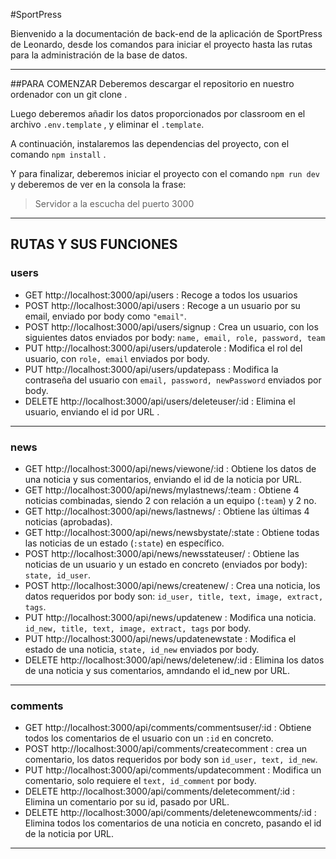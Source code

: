 #SportPress

Bienvenido a la documentación de back-end de la aplicación de SportPress de Leonardo, desde los comandos para iniciar el proyecto hasta las rutas para la administración de la
base de datos.
***

##PARA COMENZAR
Deberemos descargar el repositorio en nuestro ordenador con un git clone .

Luego deberemos añadir los datos proporcionados por classroom en el archivo ```.env.template``` , y eliminar el ```.template```.

A continuación, instalaremos las dependencias del proyecto, con el
comando ```npm install``` .

Y para finalizar, deberemos iniciar el proyecto con el comando
```npm run dev``` y deberemos de ver en la consola la frase:
>Servidor a la escucha del puerto 3000

***
## RUTAS Y SUS FUNCIONES

### users
- GET http://localhost:3000/api/users : Recoge a todos los usuarios 
- POST http://localhost:3000/api/users : Recoge a un usuario por su email, enviado por body como ```"email"```.
- POST http://localhost:3000/api/users/signup : Crea un usuario, con los siguientes datos enviados por body: ```name, email, role, password, team```
- PUT http://localhost:3000/api/users/updaterole : Modifica el rol del usuario, con ```role, email``` enviados por body.
- PUT http://localhost:3000/api/users/updatepass : Modifica la contraseña del usuario con ```email, password, newPassword``` enviados por body.
- DELETE http://localhost:3000/api/users/deleteuser/:id : Elimina el usuario, enviando el id por URL .
***

### news
- GET http://localhost:3000/api/news/viewone/:id : Obtiene los datos de una noticia y sus comentarios, enviando el id de la noticia por URL.
- GET http://localhost:3000/api/news/mylastnews/:team : Obtiene 4 noticias combinadas, siendo 2 con relación a un equipo (```:team```) y 2 no.
- GET http://localhost:3000/api/news/lastnews/ : Obtiene las últimas 4 noticias (aprobadas).
- GET http://localhost:3000/api/news/newsbystate/:state : Obtiene todas las noticias de un estado (```:state```) en específico.
- POST http://localhost:3000/api/news/newsstateuser/ : Obtiene las noticias de un usuario y un estado en concreto (enviados por body): ```state, id_user```.
- POST http://localhost:3000/api/news/createnew/  : Crea una noticia, los datos requeridos por body son: ```id_user, title, text, image, extract, tags```.
- PUT http://localhost:3000/api/news/updatenew : Modifica una noticia. ```id_new, title, text, image, extract, tags``` por body.
- PUT http://localhost:3000/api/news/updatenewstate : Modifica el estado de una noticia, ```state, id_new``` enviados por body.
- DELETE http://localhost:3000/api/news/deletenew/:id : Elimina los datos de una noticia y sus comentarios, amndando el id_new por URL.
***
### comments
- GET http://localhost:3000/api/comments/commentsuser/:id : Obtiene todos los comentarios de el usuario con un ```:id``` en concreto.
- POST http://localhost:3000/api/comments/createcomment : crea un comentario, los datos requeridos por body son ```id_user, text, id_new```.
- PUT http://localhost:3000/api/comments/updatecomment : Modifica un comentario, solo requiere el ```text, id_comment``` por body.
- DELETE http://localhost:3000/api/comments/deletecomment/:id : Elimina un comentario por su id, pasado por URL.
- DELETE http://localhost:3000/api/comments/deletenewcomments/:id : Elimina todos los comentarios de una noticia en concreto, pasando el id de la noticia por URL.
***
